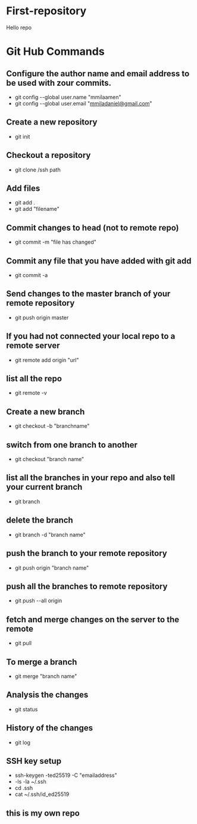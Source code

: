 # First-repository
Hello repo

# Git Hub Commands
## Configure the author name and email address to be used with zour commits.



- git config --global user.name "mmilaamen"
- git config --global user.email "mmiladaniel@gmail.com"

## Create a new repository
- git init

## Checkout a repository

- git clone /ssh path

## Add files
- git add .
- git add "filename"

## Commit changes to head (not to remote repo)
- git commit -m "file has changed"

## Commit any file that you have added with git add  
- git commit -a

## Send changes to the master branch of your remote repository
- git push origin master

## If you had not connected your local repo to a remote server
- git remote add origin "url"

## list all the repo 
- git remote -v

## Create a new branch
- git checkout -b "branchname"

## switch from one branch to another
- git checkout "branch name"

## list all the branches in your repo and also tell your current branch
- git branch

## delete the branch
- git branch -d "branch name"

## push the branch to your remote repository
- git push origin "branch name"

##  push all the branches to remote repository
- git push --all origin

## fetch and merge changes on the server to the remote
- git pull 

## To merge a branch 
- git merge "branch name"

## Analysis the changes
- git status

## History of the changes
- git log

## SSH key setup
- ssh-keygen -ted25519 -C "emailaddress"
- -ls -la ~/.ssh
- cd .ssh
- cat ~/.ssh/id_ed25519


## this is my own repo







